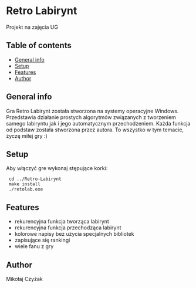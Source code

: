 # Retro Labirynt
Projekt na zajęcia UG

## Table of contents
* [General info](#General-info)
* [Setup](#Setup)
* [Features](#Features)
* [Author](#Author)

## General info
Gra Retro Labirynt została stworzona na systemy operacyjne Windows. Przedstawia działanie prostych algorytmów związanych z tworzeniem samego labiryntu jak i jego automatycznym przechodzeniem. Każda funkcja od podstaw została stworzona przez autora. To wszystko w tym temacie, życzę miłej gry :)

## Setup
Aby włączyć gre wykonaj stępujące korki:
```
 cd ../Retro-Labirynt
 make install
 ./retolab.exe
```
## Features
* rekurencyjna funkcja tworząca labirynt
* rekurencyjna funkcja przechodząca labirynt
* kolorowe napisy bez użycia specjalnych bibliotek
* zapisujące się rankingi
* wiele fanu z gry 

## Author
Mikołaj Czyżak